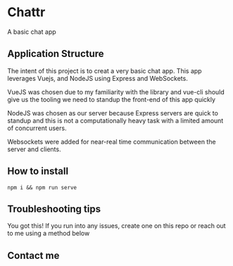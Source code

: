 # Chattr
A basic chat app

## Application Structure
The intent of this project is to creat a very basic chat app. This app leverages Vuejs, and NodeJS using Express and WebSockets.

VueJS was chosen due to my familiarity with the library and vue-cli should give us the tooling we need to standup the front-end of this app quickly

NodeJS was chosen as our server because Express servers are quick to standup and this is not a computationally heavy task with a limited amount of concurrent users.

Websockets were added for near-real time communication between the server and clients. 

## How to install

`npm i && npm run serve`

## Troubleshooting tips

You got this! If you run into any issues, create one on this repo or reach out to me using a method below

## Contact me


